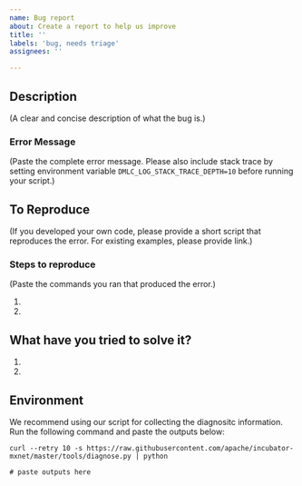 ```yaml
---
name: Bug report
about: Create a report to help us improve
title: ''
labels: 'bug, needs triage'
assignees: ''

---
```

## Description
(A clear and concise description of what the bug is.)

### Error Message
(Paste the complete error message. Please also include stack trace by setting environment variable `DMLC_LOG_STACK_TRACE_DEPTH=10` before running your script.)

## To Reproduce
(If you developed your own code, please provide a short script that reproduces the error. For existing examples, please provide link.)

### Steps to reproduce
(Paste the commands you ran that produced the error.)

1.
2.

## What have you tried to solve it?

1.
2.

## Environment

We recommend using our script for collecting the diagnositc information. Run the following command and paste the outputs below:
```
curl --retry 10 -s https://raw.githubusercontent.com/apache/incubator-mxnet/master/tools/diagnose.py | python

# paste outputs here
```
